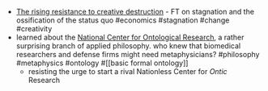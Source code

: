 - [The rising resistance to creative destruction](https://archive.is/iU0aE) - FT on stagnation and the ossification of the status quo #economics #stagnation #change #creativity
- learned about the [National Center for Ontological Research](https://ubwp.buffalo.edu/ncor/), a rather surprising branch of applied philosophy. who knew that biomedical researchers and defense firms might need metaphysicians? #philosophy #metaphysics #ontology #[[basic formal ontology]]
	- resisting the urge to start a rival Nationless Center for _Ontic_ Research
